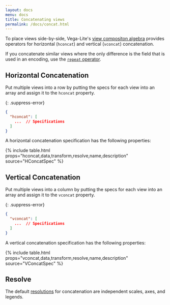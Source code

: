 ```yaml
---
layout: docs
menu: docs
title: Concatenating views
permalink: /docs/concat.html
---
```


To place views side-by-side, Vega-Lite's [view compositon algebra](composition.html) provides operators for horizontal (`hconcat`) and vertical (`vconcat`) concatenation.

If you concatenate similar views where the only difference is the field that is used in an encoding, use the [`repeat` operator](repeat.html).

## Horizontal Concatenation

Put multiple views into a row by putting the specs for each view into an array and assign it to the `hconcat` property.

{: .suppress-error}
```json
{
  "hconcat": [
    ...  // Specifications
  ]
}
```

A horizontal concatenation specification has the following properties:

{% include table.html props="hconcat,data,transform,resolve,name,description" source="HConcatSpec" %}

## Vertical Concatenation

Put multiple views into a column by putting the specs for each view into an array and assign it to the `vconcat` property.

{: .suppress-error}
```json
{
  "vconcat": [
    ...  // Specifications
  ]
}
```

A vertical concatenation specification has the following properties:

{% include table.html props="vconcat,data,transform,resolve,name,description" source="VConcatSpec" %}

## Resolve

The default [resolutions](resolve.html) for concatenation are independent scales, axes, and legends.
